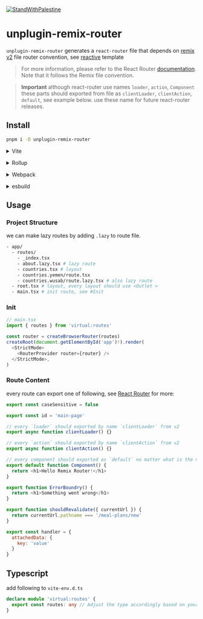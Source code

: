 [![StandWithPalestine](https://raw.githubusercontent.com/Safouene1/support-palestine-banner/master/StandWithPalestine.svg)](https://stand-with-palestine.org)

# unplugin-remix-router

`unplugin-remix-router` generates a `react-router` file that depends on [remix v2](https://remix.run/docs/en/main/file-conventions/routes) file router convention, see [reactive](https://github.com/ws-rush/reactive) template

>For more information, please refer to the React Router [documentation](https://reactrouter.com/en/main). Note that it follows the Remix file convention.

>**Important**
although react-router use names `loader`, `action`, `Component` these parts should exported from file as `clientLoader`, `clientAction`, `default`, see example below. use these name for future react-router releases.

## Install

```bash
pnpm i -D unplugin-remix-router
```

<details>
<summary>Vite</summary><br>

```ts
// vite.config.ts
import remixRouter from 'unplugin-remix-router/vite'

export default defineConfig({
  plugins: [
    remixRouter({ /* options */ }),
  ],
})
```

Example: [`playground/`](./playground/)

<br></details>

<details>
<summary>Rollup</summary><br>

```ts
// rollup.config.js
import remixRouter from 'unplugin-remix-router/rollup'

export default {
  plugins: [
    remixRouter({ /* options */ }),
  ],
}
```

<br></details>

<details>
<summary>Webpack</summary><br>

```ts
// webpack.config.js
module.exports = {
  /* ... */
  plugins: [
    require('unplugin-remix-router/webpack')({ /* options */ })
  ]
}
```

<br></details>

<details>
<summary>esbuild</summary><br>

```ts
// esbuild.config.js
import { build } from 'esbuild'
import remixRouter from 'unplugin-remix-router/esbuild'

build({
  plugins: [remixRouter()],
})
```

<br></details>

## Usage

### Project Structure

we can make lazy routes by adding `.lazy` to route file.

```sh
- app/
  - routes/
    - _index.tsx
    - about.lazy.tsx # lazy route
    - countries.tsx # layout
    - countries.yemen/route.tsx
    - countries.wusab/route.lazy.tsx # also lazy route
  - root.tsx # layout, every layout should use <Outlet >
  - main.tsx # init route, see #Init
```

### Init

```js
// main.tsx
import { routes } from 'virtual:routes'

const router = createBrowserRouter(routes)
createRoot(document.getElementById('app')!).render(
  <StrictMode>
    <RouterProvider router={router} />
  </StrictMode>,
)
```

### Route Content

every route can export one of following, see [React Router](https://reactrouter.com/en/main) for more:

```js
export const caseSensitive = false

export const id = 'main-page'

// every `loader` should exported by name `clientLoader` from v2
export async function clientLoader() {}

// every `action` should exported by name `clientAction` from v2
export async function clientAction() {}

// every component should exported as `default` no matter what is the name from v2
export default function Component() {
  return <h1>Hello Remix Router!</h1>
}

export function ErrorBoundry() {
  return <h1>Something went wrong</h1>
}

export function shouldRevalidate({ currentUrl }) {
  return currentUrl.pathname === '/meal-plans/new'
}

export const handler = {
  attachedData: {
    key: 'value'
  }
}
```

## Typescript

add following to `vite-env.d.ts`

```ts
declare module 'virtual:routes' {
  export const routes: any // Adjust the type accordingly based on your routes structure
}
```

